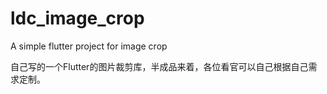 # ldc_image_crop
A simple flutter project for image crop

自己写的一个Flutter的图片裁剪库，半成品来着，各位看官可以自己根据自己需求定制。

